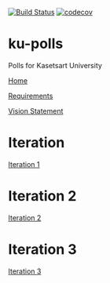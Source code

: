 [![Build Status](https://app.travis-ci.com/borrabeam/ku-polls.svg?branch=main)](https://app.travis-ci.com/borrabeam/ku-polls)
[![codecov](https://codecov.io/gh/borrabeam/ku-polls/branch/main/graph/badge.svg?token=QUMYRX5OUM)](https://codecov.io/gh/borrabeam/ku-polls)
# ku-polls
Polls for Kasetsart University

[Home](https://github.com/borrabeam/ku-polls/wiki)

[Requirements](https://github.com/borrabeam/ku-polls/wiki/Requirements)

[Vision Statement](https://github.com/borrabeam/ku-polls/wiki/Vision-Statement)

# Iteration
[Iteration 1](https://github.com/borrabeam/ku-polls/wiki/Iteration-1-Plan)

# Iteration 2
[Iteration 2](https://github.com/borrabeam/ku-polls/wiki/Iteration-2-Plan)

# Iteration 3
[Iteration 3](https://github.com/borrabeam/ku-polls/wiki/Iteration-3-Plan)